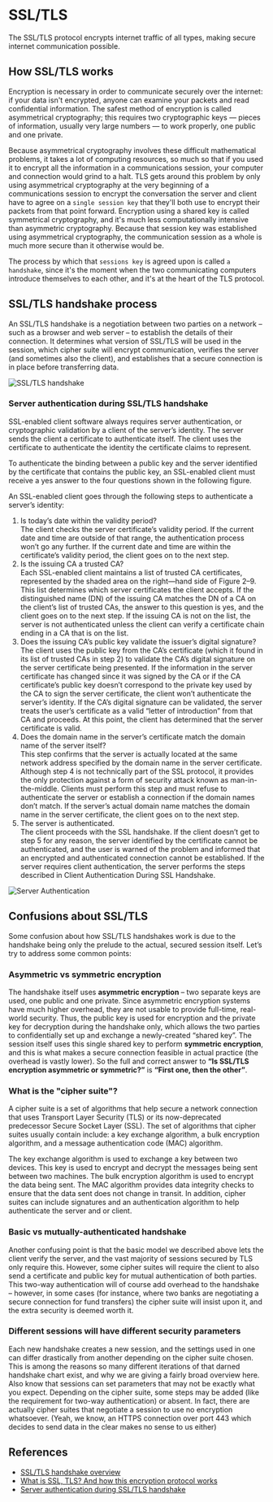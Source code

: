 # SSL/TLS

The SSL/TLS protocol encrypts internet traffic of all types, making secure internet communication possible.

## How SSL/TLS works

Encryption is necessary in order to communicate securely over the internet: if your data isn't encrypted, anyone can examine your packets and read confidential information. The safest method of encryption is called asymmetrical cryptography; this requires two cryptographic keys — pieces of information, usually very large numbers — to work properly, one public and one private.

Because asymmetrical cryptography involves these difficult mathematical problems, it takes a lot of computing resources, so much so that if you used it to encrypt all the information in a communications session, your computer and connection would grind to a halt. TLS gets around this problem by only using asymmetrical cryptography at the very beginning of a communications session to encrypt the conversation the server and client have to agree on a `single session key` that they'll both use to encrypt their packets from that point forward. Encryption using a shared key is called symmetrical cryptography, and it's much less computationally intensive than asymmetric cryptography. Because that session key was established using asymmetrical cryptography, the communication session as a whole is much more secure than it otherwise would be.

The process by which that `sessions key` is agreed upon is called `a handshake`, since it's the moment when the two communicating computers introduce themselves to each other, and it's at the heart of the TLS protocol.

## SSL/TLS handshake process

An SSL/TLS handshake is a negotiation between two parties on a network – such as a browser and web server – to establish the details of their connection. It determines what version of SSL/TLS will be used in the session, which cipher suite will encrypt communication, verifies the server (and sometimes also the client), and establishes that a secure connection is in place before transferring data.

![SSL/TLS handshake](images/ssl_tls_handshake.png)

### Server authentication during SSL/TLS handshake

SSL-enabled client software always requires server authentication, or cryptographic validation by a client of the server’s identity. The server sends the client a certificate to authenticate itself. The client uses the certificate to authenticate the identity the certificate claims to represent.

To authenticate the binding between a public key and the server identified by the certificate that contains the public key, an SSL-enabled client must receive a yes answer to the four questions shown in the following figure.

An SSL-enabled client goes through the following steps to authenticate a server’s identity:

1. Is today’s date within the validity period?  
The client checks the server certificate’s validity period. If the current date and time are outside of that range, the authentication process won’t go any further. If the current date and time are within the certificate’s validity period, the client goes on to the next step.
2. Is the issuing CA a trusted CA?  
Each SSL-enabled client maintains a list of trusted CA certificates, represented by the shaded area on the right—hand side of Figure 2–9. This list determines which server certificates the client accepts. If the distinguished name (DN) of the issuing CA matches the DN of a CA on the client’s list of trusted CAs, the answer to this question is yes, and the client goes on to the next step. If the issuing CA is not on the list, the server is not authenticated unless the client can verify a certificate chain ending in a CA that is on the list.
3. Does the issuing CA’s public key validate the issuer’s digital signature?  
The client uses the public key from the CA’s certificate (which it found in its list of trusted CAs in step 2) to validate the CA’s digital signature on the server certificate being presented. If the information in the server certificate has changed since it was signed by the CA or if the CA certificate’s public key doesn’t correspond to the private key used by the CA to sign the server certificate, the client won’t authenticate the server’s identity. If the CA’s digital signature can be validated, the server treats the user’s certificate as a valid “letter of introduction” from that CA and proceeds. At this point, the client has determined that the server certificate is valid.
4. Does the domain name in the server’s certificate match the domain name of the server itself?  
This step confirms that the server is actually located at the same network address specified by the domain name in the server certificate. Although step 4 is not technically part of the SSL protocol, it provides the only protection against a form of security attack known as man-in-the-middle. Clients must perform this step and must refuse to authenticate the server or establish a connection if the domain names don’t match. If the server’s actual domain name matches the domain name in the server certificate, the client goes on to the next step.  
5. The server is authenticated.  
The client proceeds with the SSL handshake. If the client doesn’t get to step 5 for any reason, the server identified by the certificate cannot be authenticated, and the user is warned of the problem and informed that an encrypted and authenticated connection cannot be established. If the server requires client authentication, the server performs the steps described in Client Authentication During SSL Handshake.

![Server Authentication](images/server_auth_handshake.gif)

## Confusions about SSL/TLS

Some confusion about how SSL/TLS handshakes work is due to the handshake being only the prelude to the actual, secured session itself. Let’s try to address some common points:

### Asymmetric vs symmetric encryption

The handshake itself uses **asymmetric encryption** – two separate keys are used, one public and one private. Since asymmetric encryption systems have much higher overhead, they are not usable to provide full-time, real-world security. Thus, the public key is used for encryption and the private key for decryption during the handshake only, which allows the two parties to confidentially set up and exchange a newly-created “shared key”. The session itself uses this single shared key to perform **symmetric encryption**, and this is what makes a secure connection feasible in actual practice (the overhead is vastly lower). So the full and correct answer to **“Is SSL/TLS encryption asymmetric or symmetric?”** is **“First one, then the other”**.

### What is the "cipher suite"?

A cipher suite is a set of algorithms that help secure a network connection that uses Transport Layer Security (TLS) or its now-deprecated predecessor Secure Socket Layer (SSL). The set of algorithms that cipher suites usually contain include: a key exchange algorithm, a bulk encryption algorithm, and a message authentication code (MAC) algorithm.

The key exchange algorithm is used to exchange a key between two devices. This key is used to encrypt and decrypt the messages being sent between two machines. The bulk encryption algorithm is used to encrypt the data being sent. The MAC algorithm provides data integrity checks to ensure that the data sent does not change in transit. In addition, cipher suites can include signatures and an authentication algorithm to help authenticate the server and or client.

### Basic vs mutually-authenticated handshake

Another confusing point is that the basic model we described above lets the client verify the server, and the vast majority of sessions secured by TLS only require this. However, some cipher suites will require the client to also send a certificate and public key for mutual authentication of both parties. This two-way authentication will of course add overhead to the handshake – however, in some cases (for instance, where two banks are negotiating a secure connection for fund transfers) the cipher suite will insist upon it, and the extra security is deemed worth it.

### Different sessions will have different security parameters

Each new handshake creates a new session, and the settings used in one can differ drastically from another depending on the cipher suite chosen.  This is among the reasons so many different iterations of that darned handshake chart exist, and why we are giving a fairly broad overview here. Also know that sessions can set parameters that may not be exactly what you expect. Depending on the cipher suite, some steps may be added (like the requirement for two-way authentication) or absent. In fact, there are actually cipher suites that negotiate a session to use no encryption whatsoever. (Yeah, we know, an HTTPS connection over port 443 which decides to send data in the clear makes no sense to us either)

## References

- [SSL/TLS handshake overview](https://www.ssl.com/article/ssl-tls-handshake-overview)
- [What is SSL, TLS? And how this encryption protocol works](https://www.csoonline.com/article/3246212/what-is-ssl-tls-and-how-this-encryption-protocol-works.html)
- [Server authentication during SSL/TLS handshake](https://docs.oracle.com/cd/E19693-01/819-0997/aakhc/index.html)
